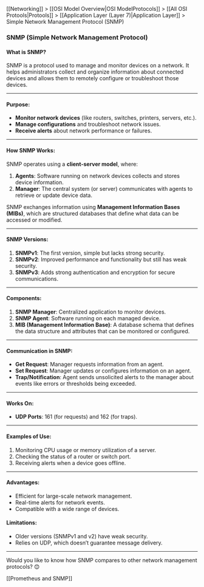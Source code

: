 [[Networking]] > [[OSI Model Overview|OSI ModelProtocols]] > [[All OSI Protools|Protools]] > [[Application Layer (Layer 7)|Application Layer]] > Simple Network Management Protocol (SNMP)
### **SNMP (Simple Network Management Protocol)**

#### **What is SNMP?**

SNMP is a protocol used to manage and monitor devices on a network. It helps administrators collect and organize information about connected devices and allows them to remotely configure or troubleshoot those devices.

---

#### **Purpose**:

- **Monitor network devices** (like routers, switches, printers, servers, etc.).
- **Manage configurations** and troubleshoot network issues.
- **Receive alerts** about network performance or failures.

---

#### **How SNMP Works**:

SNMP operates using a **client-server model**, where:

1. **Agents**: Software running on network devices collects and stores device information.
2. **Manager**: The central system (or server) communicates with agents to retrieve or update device data.

SNMP exchanges information using **Management Information Bases (MIBs)**, which are structured databases that define what data can be accessed or modified.

---

#### **SNMP Versions**:

1. **SNMPv1**: The first version, simple but lacks strong security.
2. **SNMPv2**: Improved performance and functionality but still has weak security.
3. **SNMPv3**: Adds strong authentication and encryption for secure communications.

---

#### **Components**:

1. **SNMP Manager**: Centralized application to monitor devices.
2. **SNMP Agent**: Software running on each managed device.
3. **MIB (Management Information Base)**: A database schema that defines the data structure and attributes that can be monitored or configured.

---

#### **Communication in SNMP**:

- **Get Request**: Manager requests information from an agent.
- **Set Request**: Manager updates or configures information on an agent.
- **Trap/Notification**: Agent sends unsolicited alerts to the manager about events like errors or thresholds being exceeded.

---

#### **Works On**:

- **UDP Ports**: 161 (for requests) and 162 (for traps).

---

#### **Examples of Use**:

1. Monitoring CPU usage or memory utilization of a server.
2. Checking the status of a router or switch port.
3. Receiving alerts when a device goes offline.

---

#### **Advantages**:

- Efficient for large-scale network management.
- Real-time alerts for network events.
- Compatible with a wide range of devices.

#### **Limitations**:

- Older versions (SNMPv1 and v2) have weak security.
- Relies on UDP, which doesn’t guarantee message delivery.

---

Would you like to know how SNMP compares to other network management protocols? 😊

[[Prometheus and SNMP]]
